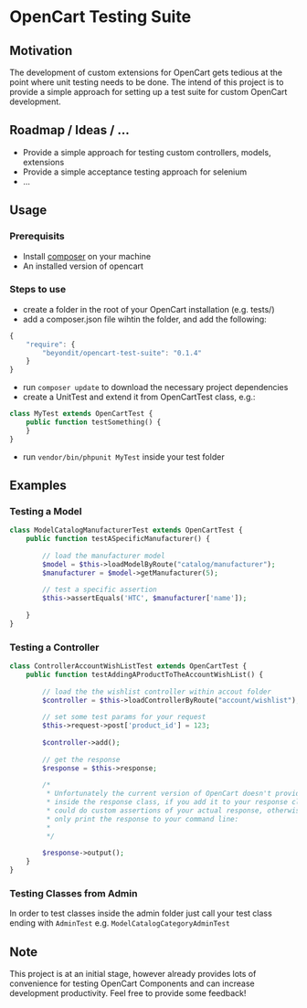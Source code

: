 # OpenCart Testing Suite

## Motivation
The development of custom extensions for OpenCart gets tedious at the point where unit testing needs to be done. The intend of this project is to provide a simple approach for setting up a test suite for custom OpenCart development.

## Roadmap / Ideas / ...
* Provide a simple approach for testing custom controllers, models, extensions
* Provide a simple acceptance testing approach for selenium
* ...

## Usage

### Prerequisits
* Install [composer](http://getcomposer.org/) on your machine
* An installed version of opencart

### Steps to use
* create a folder in the root of your OpenCart installation (e.g. tests/)
* add a composer.json file wihtin the folder, and add the following:

```javascript
{
	"require": {
		"beyondit/opencart-test-suite": "0.1.4"
	}
}
```
* run `composer update` to download the necessary project dependencies
* create a UnitTest and extend it from OpenCartTest class, e.g.:

```php
class MyTest extends OpenCartTest {	
    public function testSomething() {			
    }	
}
```
* run `vendor/bin/phpunit MyTest` inside your test folder
			
## Examples

### Testing a Model

```php
class ModelCatalogManufacturerTest extends OpenCartTest {	
	public function testASpecificManufacturer() {
		
		// load the manufacturer model
		$model = $this->loadModelByRoute("catalog/manufacturer");
		$manufacturer = $model->getManufacturer(5);		
		
		// test a specific assertion
		$this->assertEquals('HTC', $manufacturer['name']);
		
	}	
}
```

### Testing a Controller
```php
class ControllerAccountWishListTest extends OpenCartTest {	
	public function testAddingAProductToTheAccountWishList() {
		
		// load the the wishlist controller within accout folder
		$controller = $this->loadControllerByRoute("account/wishlist");
		
		// set some test params for your request
		$this->request->post['product_id'] = 123;
		
		$controller->add();
		
		// get the response
		$response = $this->response;
		
		/*
		 * Unfortunately the current version of OpenCart doesn't provide a getOuput() Method
		 * inside the response class, if you add it to your response class you 
		 * could do custom assertions of your actual response, otherwise you can
		 * only print the response to your command line:
		 *  
		 */
		
		$response->output();
	}	
}
```
### Testing Classes from Admin
In order to test classes inside the admin folder just call your test class ending with `AdminTest` e.g. `ModelCatalogCategoryAdminTest`

## Note
This project is at an initial stage, however already provides lots of convenience for testing OpenCart Components and can increase development productivity. Feel free to provide some feedback!
